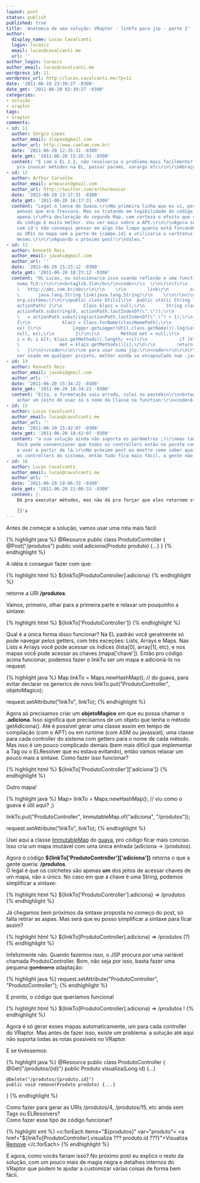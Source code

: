 ```yaml
---
layout: post
status: publish
published: true
title: 'Anatomia de uma solução: VRaptor - linkTo para jsp - parte 2'
author:
  display_name: Lucas Cavalcanti
  login: lucascs
  email: lucas@cavalcanti.me
  url: ''
author_login: lucascs
author_email: lucas@cavalcanti.me
wordpress_id: 11
wordpress_url: http://lucas.cavalcanti.me/?p=11
date: '2011-06-19 23:39:27 -0300'
date_gmt: '2011-06-20 02:39:27 -0300'
categories:
- solução
- vraptor
tags:
- vraptor
comments:
- id: 11
  author: Sérgio Lopes
  author_email: slopes@gmail.com
  author_url: http://www.caelum.com.br/
  date: '2011-06-20 12:35:31 -0300'
  date_gmt: '2011-06-20 15:35:31 -0300'
  content: "E com a EL 2.2, não resolveria o problema mais facilmente? Digo, já dá
    pra invocar métodos na EL, passar params, varargs etc\r\n\r\nAbraços"
- id: 12
  author: Arthur Carvalho
  author_email: armoucar@gmail.com
  author_url: http://twitter.com/arthurmoucar
  date: '2011-06-20 13:17:31 -0300'
  date_gmt: '2011-06-20 16:17:31 -0300'
  content: "Legal o lance do Guava.\r\nNa primeira linha que eu vi, por um momento
    pensei que era frescura. Mas se tratando em legibilidade do código, ainda valia
    apena.\r\nPra declaração do segundo Map, com certeza o efeito que causa na vizualização
    do código é muito melhor. Vou ver mais sobre a API.\r\n\r\nAgora sobre as URIs
    com id's não consegui pensar em algo tão limpo quanto está fincando.\r\nAdicionaria
    as URIs no mapa sem a parte de {campo.id} e utilizaria o varStatus do c:forEach
    mesmo.\r\n\r\nAguardo o próximo post!\r\nValeu."
- id: 13
  author: Kenneth Reis
  author_email: javaki@gmail.com
  author_url: ''
  date: '2011-06-20 15:23:12 -0300'
  date_gmt: '2011-06-20 18:23:12 -0300'
  content: "Oi Lucas, eu solucionaria isso usando reflexão e uma function declarada
    numa TLD:\r\n\r\n<b>taglib.tld</b>\r\n<code>\r\n  \r\n\r\n\t\r\n    1.1\r\n    cf\r\n
    \   http://abc.com.br/abc\r\n\r\n    \r\n        link\r\n        org.sistema.Utils\r\n
    \       java.lang.String link(java.lang.String)\r\n    \r\n\r\n</code>\r\n\r\n\r\n<b>org.sistema.Utils</b><code>\r\npackage
    org.sistema;\r\n\r\npublic class Utils{\r\n  public static String link(String
    actionPath) {\r\n        Class klazz = null;\r\n        String classNamePath =
    actionPath.substring(0, actionPath.lastIndexOf(\".\"));\r\n        String methodName
    \   = actionPath.substring(actionPath.lastIndexOf(\".\") + 1);\r\n        try
    {\r\n            klazz = Class.forName(classNamePath);\r\n        } catch (ClassNotFoundException
    ex) {\r\n            Logger.getLogger(Util.class.getName()).log(Level.SEVERE,
    null, ex);\r\n        }\r\n\r\n        Method met = null;\r\n        for (int
    i = 0; i &lt; klazz.getMethods().length; ++i)\r\n            if (klazz.getMethods()[i].getName().equals(methodName))\r\n
    \               met = klazz.getMethods()[i];\r\n\r\n        return met.getAnnotation(Post.class).value()[0];\r\n
    \   }\r\n}</code>\r\n\r\ne para usar numa jsp:\r\n<code>\r\n\r\n\r\n\r\n${cf:link('com.meusistema.controllers.ProdutoController.adiciona')}\r\n\r\n</code>\r\n\r\nPoderia
    ser usado em qualquer projeto, melhor ainda se encapsulado num .jar da vida! xD"
- id: 14
  author: Kenneth Reis
  author_email: javaki@gmail.com
  author_url: ''
  date: '2011-06-20 15:34:22 -0300'
  date_gmt: '2011-06-20 18:34:22 -0300'
  content: "Eita, a formatação saiu errada, colei no pastebin\r\n<b>taglib.tld</b>\r\nhttp://pastebin.com/dEgsu0Kk\r\n\r\n<b>org.sistema.Utils.java</b>\r\nhttp://pastebin.com/9mGyyxeR\r\n\r\nQueria
    achar um jeito de usar só o nome da Classe na function:\r\n<code>${cf:link('ProdutoController.adiciona')}"
- id: 15
  author: Lucas Cavalcanti
  author_email: lucas@cavalcanti.me
  author_url: ''
  date: '2011-06-20 15:42:07 -0300'
  date_gmt: '2011-06-20 18:42:07 -0300'
  content: "a sua solução ainda não suporta os parâmetros ;)\r\nmas também é interessante.
    Você pode convencionar que todos os controllers estão no pacote com.meusistema.controllers,
    e usar a partir de lá.\r\nNo próximo post eu mostro como saber quais são todos
    os controllers do sistema, então tudo fica mais fácil, a gente não precisa chutar."
- id: 16
  author: Lucas Cavalcanti
  author_email: lucas@cavalcanti.me
  author_url: ''
  date: '2011-06-20 18:06:33 -0300'
  date_gmt: '2011-06-20 21:06:33 -0300'
  content: |-
    Dá pra executar métodos, mas não dá pra forçar que eles retornem string. No caso em que os métodos do controller retornam void não tem muito o que fazer.

    []'s
---
```

<p>Antes de começar a solução, vamos usar uma rota mais fácil:</p>
{% highlight java %}
@Resource
public class ProdutoController {
    @Post("/produtos")
    public void adiciona(Produto produto) {...}
}
{% endhighlight %}
<p>A idéia é conseguir fazer com que:</p>
{% highlight html %}
${linkTo[ProdutoController].adiciona}
{% endhighlight %}
<p>retorne a URI <b>/produtos</b>.</p>
<p>Vamos, primeiro, olhar para a primeira parte e relaxar um pouquinho a sintaxe:</p>
{% highlight html %}
${linkTo['ProdutoController']}
{% endhighlight %}
<p>Qual é a única forma disso funcionar?  Na EL padrão você geralmente só pode navegar pelos getters, com três exceções: Lists, Arrays e Maps. Nas Lists e Arrays você pode acessar os índices (lista[0], array[1], etc), e nos mapas você pode acessar as chaves (mapa['chave']). Então pro código acima funcionar, podemos fazer o linkTo ser um mapa e adicioná-lo no request:</p>
{% highlight java %}
Map<String, ?> linkTo = Maps.newHashMap(); // do guava, para evitar declarar os generics de novo
linkTo.put("ProdutoController", objetoMagico);

request.setAttribute("linkTo", linkTo);
{% endhighlight %}
<p>Agora só precisamos criar um <b>objetoMagico</b> em que eu possa chamar o <b>.adiciona</b>. Isso significa que precisamos de um objeto que tenha o método getAdiciona(). Até é possível gerar uma classe assim em tempo de compilação (com o APT) ou em runtime (com ASM ou javassist), uma classe para cada controller do sistema com getters para o nome de cada método. Mas isso é um pouco complicado demais (bem mais difícil que implementar a Tag ou o ELResolver que eu estava evitando), então vamos relaxar um pouco mais a sintaxe. Como fazer isso funcionar?</p>
{% highlight html %}
${linkTo['ProdutoController']['adiciona']}
{% endhighlight %}
<p>Outro mapa!</p>
{% highlight java %}
Map<String, Map<String,String>> linkTo = Maps.newHashMap(); // viu como o guava é útil aqui? ;)

linkTo.put("ProdutoController", ImmutableMap.of("adiciona", "/produtos"));

request.setAttribute("linkTo", linkTo);
{% endhighlight %}
<p>Usei aqui a classe <a href="http://guava-libraries.googlecode.com/svn/tags/release09/javadoc/com/google/common/collect/ImmutableMap.html">ImmutableMap</a> do <a href="http://code.google.com/p/guava-libraries/">guava</a>, pro código ficar mais conciso. Isso cria um mapa imutável com uma única entrada (adiciona -> /produtos).</p>
<p>Agora o código <b>${linkTo['ProdutoController']['adiciona']}</b> retorna o que a gente queria: <b>/produtos</b>.<br />
O legal é que os colchetes são apenas <b>um</b> dos jeitos de acessar chaves de um mapa, não o único. No caso em que a chave é uma String, podemos simplificar a sintaxe:</p>
{% highlight html %}
${linkTo['ProdutoController'].adiciona} => /produtos
{% endhighlight %}
<p>Já chegamos bem próximos da sintaxe proposta no começo do post, só falta retirar as aspas. Mas será que eu posso simplificar a sintaxe para ficar assim?</p>
{% highlight html %}
${linkTo[ProdutoController].adiciona} => /produtos (?)
{% endhighlight %}
<p>Infelizmente não. Quando fazemos isso, o JSP procura por uma variável chamada ProdutoController. Bom, não seja por isso, basta fazer uma pequena <del datetime="2011-06-20T03:10:45+00:00">gambiarra</del> adaptação:</p>
{% highlight java %}
request.setAttribute("ProdutoController", "ProdutoController");
{% endhighlight %}
<p>E pronto, o código que queríamos funciona!</p>
{% highlight html %}
${linkTo[ProdutoController].adiciona} => /produtos !
{% endhighlight %}
<p>Agora é só gerar esses mapas automaticamente, um para cada controller do VRaptor. Mas antes de fazer isso, existe um problema: a solução até aqui não suporta todas as rotas possíveis no VRaptor.</p>
<p>E se tivéssemos:</p>
{% highlight java %}
@Resource
public class ProdutoController {
    @Get("/produtos/{id}")
    public Produto visualiza(Long id) {...}

    @Delete("/produtos/{produto.id}")
    public void remove(Produto produto) {...}
}
{% endhighlight %}
<p>Como fazer para gerar as URIs /produtos/4, /produtos/15, etc ainda sem Tags ou ELResolvers?<br />
Como fazer esse tipo de código funcionar?</p>

{% highlight xml %}
<c:forEach items="${produtos}" var="produto">
   <a href="${linkTo[ProdutoController].visualiza ??? produto.id ???}">Visualiza</a>
   <a href="${linkTo[ProdutoController].remove ??? produto ???}">Remove</a>
</c:forEach>
{% endhighlight %}

<p>E agora, como vocês fariam isso? No próximo post eu explico o resto da solução, com um pouco mais de magia negra e detalhes internos do VRaptor que podem te ajudar a customizar várias coisas de forma bem fácil.</p>
